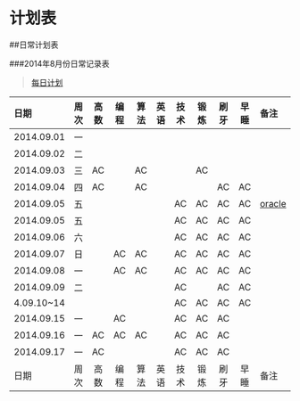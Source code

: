 计划表
===


##日常计划表



###2014年8月份日常记录表

> [每日计划](每日计划/2014.09.每日计划.md)

|日期       |周次 |高数 |编程 |算法|英语|技术|锻炼 |刷牙 |早睡|备注|
|:---------|:--:|:--:|:--:|:--:|:--:|:--:|:--:|:--:|:--:|:----|
|2014.09.01|一   ||||||||||
|2014.09.02|二   ||||||||||
|2014.09.03|三   |AC  |     |AC |   |    |AC  |     |   |     |
|2014.09.04|四   |AC  |     |AC |   |    |    |AC   |AC |     |
|2014.09.05|五   |     |     |    |    |AC  |AC   |AC   |AC  |[oracle](../Databases/oracle学习笔记2014.09.05.md/)
|2014.09.05|五   |     |     |    |    |AC  |AC   |AC   |AC  ||
|2014.09.06|六   |     |     |    |    |AC  |AC   |AC   |AC  ||
|2014.09.07|日   |     |AC   |AC  |    |AC  |AC   |AC   |AC  ||
|2014.09.08|一   |     |AC   |AC  |    |AC  |AC   |AC   |AC  ||
|2014.09.09|二   |     |     |    |    |AC  |     |AC   |AC  ||
|4.09.10~14|     |     |     |    |    |AC  |AC   |AC   |AC  ||
|2014.09.15|一   |     |AC   |    |    |AC  |AC   |AC   |    |    |
|2014.09.16|一   |AC   |AC   |AC  |    |AC  |AC   |AC   |    |    |
|2014.09.17|一   |AC   |     |    |    |AC  |AC   |AC   |    |    |
|日期      |周次 |高数 |编程 |算法|英语|技术|锻炼 |刷牙 |早睡|备注|
